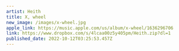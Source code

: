 ```yaml
---
artist: Heith
title: X, wheel
new_image: /images/x-wheel.jpg
apple_link: https://music.apple.com/us/album/x-wheel/1636296706
link: https://www.dropbox.com/s/4lcaa00z5y405pm/Heith.zip?dl=1
published_date: 2022-10-12T03:25:53.457Z
---
```

